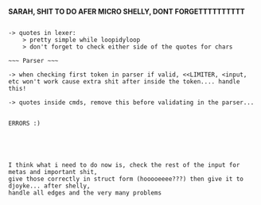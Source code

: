 **SARAH, SHIT TO DO AFER MICRO SHELLY, DONT FORGETTTTTTTTTT**


~~~ Lexer ~~~

-> quotes in lexer: 
	> pretty simple while loopidyloop
	> don't forget to check either side of the quotes for chars

~~~ Parser ~~~

-> when checking first token in parser if valid, <<LIMITER, <input, etc won't work cause extra shit after inside the token.... handle this!

-> quotes inside cmds, remove this before validating in the parser...


ERRORS :)





I think what i need to do now is, check the rest of the input for metas and important shit, 
give those correctly in struct form (hooooeeee???) then give it to djoyke... after shelly, 
handle all edges and the very many problems 
